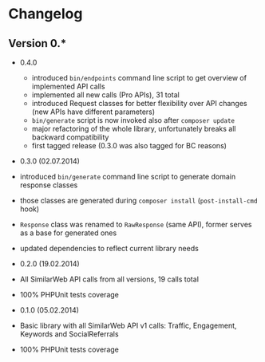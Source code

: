 Changelog
=========

Version 0.*
-----------

* 0.4.0
  * introduced `bin/endpoints` command line script to get overview of implemented API calls
  * implemented all new calls (Pro APIs), 31 total
  * introduced Request classes for better flexibility over API changes (new APIs have different parameters)
  * `bin/generate` script is now invoked also after `composer update`
  * major refactoring of the whole library, unfortunately breaks all backward compatibility
  * first tagged release (0.3.0 was also tagged for BC reasons)

* 0.3.0 (02.07.2014)

 * introduced `bin/generate` command line script to generate domain response classes
 * those classes are generated during `composer install` (`post-install-cmd` hook)
 * `Response` class was renamed to `RawResponse` (same API), former serves as a base for generated ones
 * updated dependencies to reflect current library needs

* 0.2.0 (19.02.2014)

 * All SimilarWeb API calls from all versions, 19 calls total
 * 100% PHPUnit tests coverage

* 0.1.0 (05.02.2014)

 * Basic library with all SimilarWeb API v1 calls: Traffic, Engagement, Keywords and SocialReferrals
 * 100% PHPUnit tests coverage
